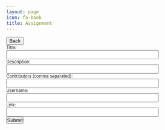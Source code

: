```yaml
---
layout: page
icon: fa-book
title: Assignment
---
```


<head>
    <link href="https://fonts.googleapis.com/css?family=Oxygen&display=swap" rel="stylesheet">
    <style>
      #assignmentForm {
        font-size: 0.8em;
        padding:0px;
      }
      #assignmentForm input[type="text"] {
          font-size: 0.8em;
          width: 80%;
          padding: 5px; 
      }
      #assignmentForm label, #assignmentForm input {
          margin: 0;
          padding: 0;
      }
    </style>
</head>

<body>
  <button src="https://men-in-brown.github.io/whiskered-tangerine/dashboard.html">Back</button>
  <div id="assignmentDiv"></div>
  
  <form id="assignmentForm">
    <label for="title">Title:</label><br>
    <input type="text" id="title2" name="title"><br>
    <label for="desc">Description:</label><br>
    <input type="text" id="desc" name="desc"><br>
    <label for="contributors">Contributors (comma separated):</label><br>
    <input type="text" id="contributors" name="contributors"><br>
    <label for="username">Username:</label><br>
    <input type="text" id="username2" name="username"><br>
    <label for="link">Link:</label><br>
    <input type="text" id="link" name="link"><br>
    <input type="submit" value="Submit">
  </form>
  <br><br>

  <div id="submissionsDiv"></div>

  <script src="https://code.jquery.com/jquery-3.6.0.min.js"></script>
  <script>
    var url = new URL(window.location.href);
    var id = url.searchParams.get("id");

    $.get("http://localhost:8087/api/assignments/" , function(data) {
    // The data from the server is now the assignment
        var html;
        var html2;
        
        // Check if an object with the specified id exists in the array
        /*var entryExists = data.some(function(item) {
          return item.id === id;
        });*/

        //if(entryExists) {
          var assignment = data[id-1];
            if (assignment) {
                html = '<h1 style="font-size: 2.2em; font-weight: bold; margin-bottom: 0; font-family: Oxygen;">' + assignment.title + '</h1>';
                html += '<p style="font-size: 0.8em; font-style: italic; margin-bottom: 0; font-family: Oxygen;">Worth ' + assignment.maxPoints + ' Points --- <a href="' + assignment.link + '" style="text-decoration: underline;">Corresponding Notebook</a></p>';
                html += '<p style="font-size: 1.1em; font-family: Oxygen;">' + assignment.desc + '</p>';
            
                for (var username in assignment.submissions) {
                  var submission = assignment.submissions[username];
                  html2 += '<div style="border:1px solid #333; margin:0px; padding:5px;">';
                  html2 += '<h3 style="font-size: 1.6em; font-weight: bold; font-family: Oxygen;"><a href="' + submission.link + '" style="text-decoration: underline;">' + submission.title + '</a></h3>';
                  html2 += '<p style="font-style: italic; font-family: Oxygen;">Posted by ' + username + ' -- Contributed to by ' + submission.contributors.join(', ') + '</p>';
                  html2 += '<p style="font-family: Oxygen;">' + submission.desc + '</p>';
                  html2 += '</div>';
                } 
        } else {
            html = '<h1 style="font-size: 2.2em; font-weight: bold; margin-bottom: 0; font-family: Oxygen;">No assignment with id ' + id + ' exists</h1>'
        }
      
        $('#assignmentDiv').html(html);
        $('#submissionsDiv').html(html2);
      /*} else {
        $('#assignmentDiv').html('<p>Assignment at id ' + id + ' not found.</p>');
      }*/
    });
  </script>

  <script>
    window.onload = function() {
    var url = new URL(window.location.href);
    var id = url.searchParams.get("id");
    document.getElementById('assignmentForm').addEventListener('submit', function(event) {
    event.preventDefault();
  
    var title = document.getElementById('title2').value;
    var desc = document.getElementById('desc').value;
    var contributors = document.getElementById('contributors').value.split(',');
    var username = document.getElementById('username2').value;
    var link = document.getElementById('link').value;
  
    console.log(id + title + desc + contributors + username + link);

    var data = {
      "id": id,
      "title": title,
      "desc": desc,
      "contributors": contributors,
      "username": username,
      "link": link
    };
  
    fetch('http://localhost:8087/api/assignments/submit', {
      method: 'POST',
      headers: {
        'Content-Type': 'application/json',
      },
      body: JSON.stringify(data),
    })
    .then(response => response.json())
    .then(data => {
      console.log('Success:', data);
    })
    .catch((error) => {
      console.error('Error:', error);
    });
  });
  }
  </script>
</body>
